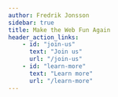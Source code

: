 ```yaml
---
author: Fredrik Jonsson
sidebar: true
title: Make the Web Fun Again
header_action_links:
    - id: "join-us"
      text: "Join us"
      url: "/join-us"
    - id: "learn-more"
      text: "Learn more"
      url: "/learn-more"           
---
```


